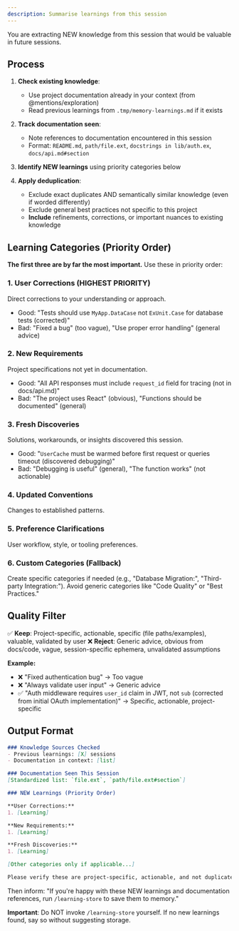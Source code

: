 ```yaml
---
description: Summarise learnings from this session
---
```


You are extracting NEW knowledge from this session that would be valuable in future sessions.

## Process

1. **Check existing knowledge**:
   - Use project documentation already in your context (from @mentions/exploration)
   - Read previous learnings from `.tmp/memory-learnings.md` if it exists

2. **Track documentation seen**:
   - Note references to documentation encountered in this session
   - Format: `README.md`, `path/file.ext`, `docstrings in lib/auth.ex`, `docs/api.md#section`

3. **Identify NEW learnings** using priority categories below

4. **Apply deduplication**:
   - Exclude exact duplicates AND semantically similar knowledge (even if worded differently)
   - Exclude general best practices not specific to this project
   - **Include** refinements, corrections, or important nuances to existing knowledge

## Learning Categories (Priority Order)

**The first three are by far the most important.** Use these in priority order:

### 1. User Corrections (HIGHEST PRIORITY)
Direct corrections to your understanding or approach.
- Good: "Tests should use `MyApp.DataCase` not `ExUnit.Case` for database tests (corrected)"
- Bad: "Fixed a bug" (too vague), "Use proper error handling" (general advice)

### 2. New Requirements
Project specifications not yet in documentation.
- Good: "All API responses must include `request_id` field for tracing (not in docs/api.md)"
- Bad: "The project uses React" (obvious), "Functions should be documented" (general)

### 3. Fresh Discoveries
Solutions, workarounds, or insights discovered this session.
- Good: "`UserCache` must be warmed before first request or queries timeout (discovered debugging)"
- Bad: "Debugging is useful" (general), "The function works" (not actionable)

### 4. Updated Conventions
Changes to established patterns.

### 5. Preference Clarifications
User workflow, style, or tooling preferences.

### 6. Custom Categories (Fallback)
Create specific categories if needed (e.g., "Database Migration:", "Third-party Integration:").
Avoid generic categories like "Code Quality" or "Best Practices."

## Quality Filter

✅ **Keep**: Project-specific, actionable, specific (file paths/examples), valuable, validated by user
❌ **Reject**: Generic advice, obvious from docs/code, vague, session-specific ephemera, unvalidated assumptions

**Example:**
- ❌ "Fixed authentication bug" → Too vague
- ❌ "Always validate user input" → Generic advice
- ✅ "Auth middleware requires `user_id` claim in JWT, not `sub` (corrected from initial OAuth implementation)" → Specific, actionable, project-specific

## Output Format

```markdown
### Knowledge Sources Checked
- Previous learnings: [X] sessions
- Documentation in context: [list]

### Documentation Seen This Session
[Standardized list: `file.ext`, `path/file.ext#section`]

### NEW Learnings (Priority Order)

**User Corrections:**
1. [Learning]

**New Requirements:**
1. [Learning]

**Fresh Discoveries:**
1. [Learning]

[Other categories only if applicable...]

Please verify these are project-specific, actionable, and not duplicates. Any to add/remove/clarify?
```

Then inform: "If you're happy with these NEW learnings and documentation references, run `/learning-store` to save them to memory."

**Important**: Do NOT invoke `/learning-store` yourself. If no new learnings found, say so without suggesting storage.
